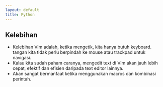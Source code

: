 ```yaml
---
layout: default
title: Python
---
```


## Kelebihan
- Kelebihan Vim adalah, ketika mengetik, kita hanya butuh keyboard. tangan kita tidak perlu berpindah ke mouse atau trackpad untuk navigasi.
- Kalau kita sudah paham caranya, mengedit text di Vim akan jauh lebih cepat, efektif dan efisien daripada text editor lainnya.
- Akan sangat bermanfaat ketika menggunakan macros dan kombinasi perintah.
